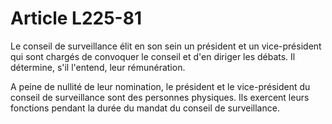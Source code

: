 # Article L225-81

Le conseil de surveillance élit en son sein un président et un vice-président qui sont chargés de convoquer le conseil et d'en diriger les débats. Il détermine, s'il l'entend, leur rémunération.

A peine de nullité de leur nomination, le président et le vice-président du conseil de surveillance sont des personnes physiques. Ils exercent leurs fonctions pendant la durée du mandat du conseil de surveillance.
